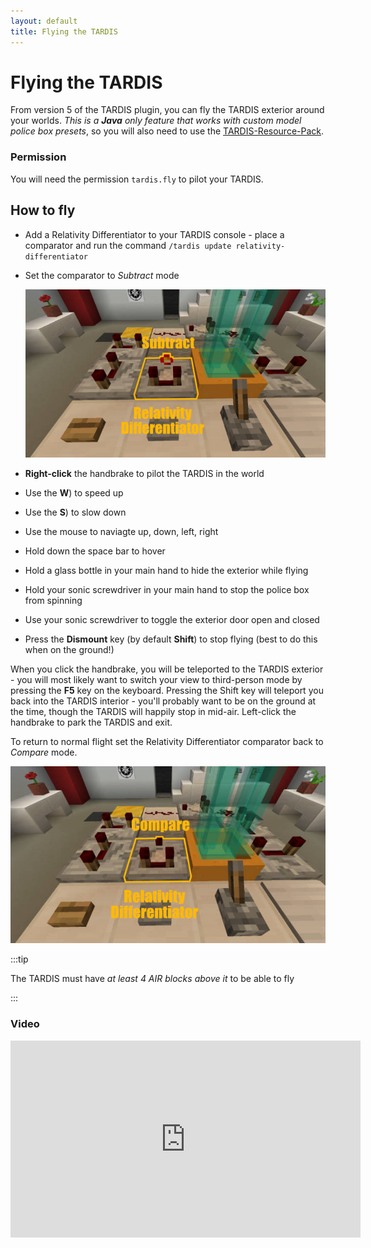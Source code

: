 ```yaml
---
layout: default
title: Flying the TARDIS
---
```


# Flying the TARDIS

From version 5 of the TARDIS plugin, you can fly the TARDIS exterior around your worlds.
_This is a __Java__ only feature that works with custom model police box presets_, so you will also need to use the
[TARDIS-Resource-Pack](/resource-packs).

### Permission

You will need the permission `tardis.fly` to pilot your TARDIS.

## How to fly

- Add a Relativity Differentiator to your TARDIS console - place a comparator and run the command `/tardis update relativity-differentiator`
- Set the comparator to _Subtract_ mode

  ![Comparator subtract mode](/images/docs/subtract.jpg)

- __Right-click__ the handbrake to pilot the TARDIS in the world
- Use the __W__) to speed up
- Use the __S__) to slow down
- Use the mouse to naviagte up, down, left, right
- Hold down the space bar to hover
- Hold a glass bottle in your main hand to hide the exterior while flying
- Hold your sonic screwdriver in your main hand to stop the police box from spinning
- Use your sonic screwdriver to toggle the exterior door open and closed
- Press the __Dismount__ key (by default __Shift__) to stop flying (best to do this when on the ground!)

When you click the handbrake, you will be teleported to the TARDIS exterior - you will most
likely want to switch your view to third-person mode by pressing the __F5__ key on the keyboard.
Pressing the Shift key will teleport you back into the TARDIS interior - you'll probably want to be on the ground at
the time, though the TARDIS will happily stop in mid-air. Left-click the handbrake to park the TARDIS and exit.

To return to normal flight set the Relativity Differentiator comparator back to _Compare_ mode.

![Comparator compare mode](/images/docs/compare.jpg)

:::tip

The TARDIS must have _at least 4 AIR blocks above it_ to be able to fly

:::

### Video

<iframe width="560" height="315" src="https://www.youtube.com/embed/BhHO95slXZ0" title="YouTube video player"
frameborder="0" allow="accelerometer; autoplay; clipboard-write; encrypted-media; gyroscope; picture-in-picture; web-share" allowfullscreen></iframe>
